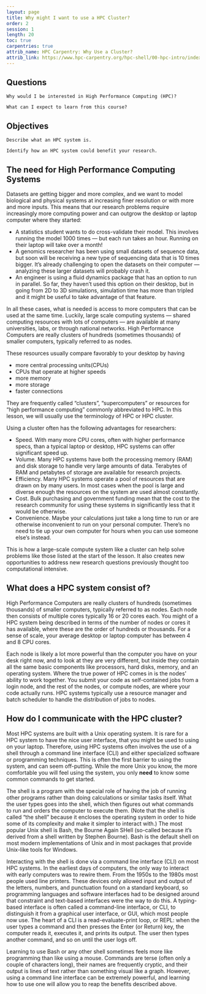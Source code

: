 ```yaml
---
layout: page
title: Why might I want to use a HPC Cluster?
order: 2
session: 1
length: 20
toc: true
carpentries: true
attrib_name: HPC Carpentry: Why Use a Cluster?
attrib_link: https://www.hpc-carpentry.org/hpc-shell/00-hpc-intro/index.html
---
```


## Questions

    Why would I be interested in High Performance Computing (HPC)?

    What can I expect to learn from this course?

## Objectives

    Describe what an HPC system is.

    Identify how an HPC system could benefit your research.

## The need for High Performance Computing Systems 

Datasets are getting bigger and more complex, and we want to model biological and physical systems at increasing finer resolution or with more and more inputs. This means that our research problems require increasingly more computing power and can outgrow the desktop or laptop computer where they started:

+ A statistics student wants to do cross-validate their model. This involves running the model 1000 times — but each run takes an hour. Running on their laptop will take over a month!
+ A genomics researcher has been using small datasets of sequence data, but soon will be receiving a new type of sequencing data that is 10 times bigger. It’s already challenging to open the datasets on their computer — analyzing these larger datasets will probably crash it.
+ An engineer is using a fluid dynamics package that has an option to run in parallel. So far, they haven’t used this option on their desktop, but in going from 2D to 3D simulations, simulation time has more than tripled and it might be useful to take advantage of that feature.

In all these cases, what is needed is access to more computers that can be used at the same time. Luckily, large scale computing systems — shared computing resources with lots of computers — are available at many universities, labs, or through national networks. High Performance Computers are really clusters of hundreds (sometimes thousands) of smaller computers, typically referred to as nodes.

These resources usually compare favorably to your desktop by having
+ more central processing units(CPUs)
+ CPUs that operate at higher speeds
+ more memory
+ more storage
+ faster connections 

They are frequently called “clusters”, “supercomputers” or resources for “high performance computing” commonly abbreviated to HPC. In this lesson, we will usually use the terminology of HPC or HPC cluster. 

Using a cluster often has the following advantages for researchers:

+ Speed. With many more CPU cores, often with higher performance specs, than a typical laptop or desktop, HPC systems can offer significant speed up.
+ Volume. Many HPC systems have both the processing memory (RAM) and disk storage to handle very large amounts of data. Terabytes of RAM and petabytes of storage are available for research projects.
+ Efficiency. Many HPC systems operate a pool of resources that are drawn on by many users. In most cases when the pool is large and diverse enough the resources on the system are used almost constantly.
+ Cost. Bulk purchasing and government funding mean that the cost to the research community for using these systems in significantly less that it would be otherwise.
+ Convenience. Maybe your calculations just take a long time to run or are otherwise inconvenient to run on your personal computer. There’s no need to tie up your own computer for hours when you can use someone else’s instead.

This is how a large-scale compute system like a cluster can help solve problems like those listed at the start of the lesson. It also creates new opportunities to address new research questions previously thought too computational intensive. 

## What does a HPC system consist of?

High Performance Computers are really clusters of hundreds (sometimes thousands) of smaller computers, typically referred to as nodes. Each node then consists of multiple cores typically 16 or 20 cores each. You might of a HPC system being described in terms of the number of nodes or cores it has available, where these are the order of hundreds or thousands. For a sense of scale, your average desktop or laptop computer has between 4 and 8 CPU cores. 

Each node is likely a lot more powerful than the computer you have on your desk right now, and to look at they are very different, but inside they contain all the same basic components like processors, hard disks, memory, and an operating system. Where the true power of HPC comes in is the nodes' ability to work together. You submit your code as self-contained jobs from a login node, and the rest of the nodes, or compute nodes, are where your code actually runs. HPC systems typically use a resource manager and batch scheduler to handle the distribution of jobs to nodes.

## How do I communicate with the HPC cluster? 

Most HPC systems are built with a Unix operating system. It is rare for a HPC system to have the nice user interface, that you might be used to using on your laptop. Therefore, using HPC systems often involves the use of a shell through a command line interface (CLI) and either specialized software or programming techniques. This is often the first barrier to using the system, and can seem off-putting. While the more Unix you know, the more comfortable you will feel using the system, you only **need** to know some common commands to get started. 

The shell is a program with the special role of having the job of running other programs rather than doing calculations or similar tasks itself. What the user types goes into the shell, which then figures out what commands to run and orders the computer to execute them. (Note that the shell is called “the shell” because it encloses the operating system in order to hide some of its complexity and make it simpler to interact with.) The most popular Unix shell is Bash, the Bourne Again SHell (so-called because it’s derived from a shell written by Stephen Bourne). Bash is the default shell on most modern implementations of Unix and in most packages that provide Unix-like tools for Windows.

Interacting with the shell is done via a command line interface (CLI) on most HPC systems. In the earliest days of computers, the only way to interact with early computers was to rewire them. From the 1950s to the 1980s most people used line printers. These devices only allowed input and output of the letters, numbers, and punctuation found on a standard keyboard, so programming languages and software interfaces had to be designed around that constraint and text-based interfaces were the way to do this. A typing-based interface is often called a command-line interface, or CLI, to distinguish it from a graphical user interface, or GUI, which most people now use. The heart of a CLI is a read-evaluate-print loop, or REPL: when the user types a command and then presses the Enter (or Return) key, the computer reads it, executes it, and prints its output. The user then types another command, and so on until the user logs off.

Learning to use Bash or any other shell sometimes feels more like programming than like using a mouse. Commands are terse (often only a couple of characters long), their names are frequently cryptic, and their output is lines of text rather than something visual like a graph. However, using a command line interface can be extremely powerful, and learning how to use one will allow you to reap the benefits described above.

